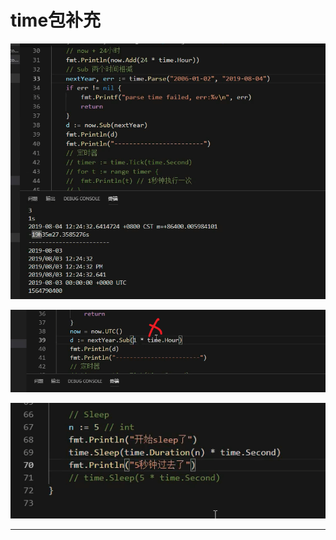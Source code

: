 # time包补充

![20201106_220503_56](image/20201106_220503_56.png)

![20201106_220912_03](image/20201106_220912_03.png)

![20201106_221343_66](image/20201106_221343_66.png) 

---
